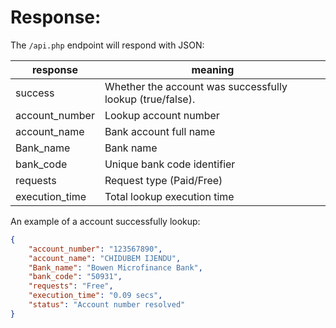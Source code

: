 # Response:


The `/api.php` endpoint will respond with JSON:


| response | meaning |
| ------ | ------ |
| success | Whether the account was successfully lookup (true/false). |
| account_number | Lookup account number |
| account_name  | Bank account full name |
| Bank_name | Bank name |
| bank_code | Unique bank code identifier |
| requests | Request type (Paid/Free) |
| execution_time | Total lookup execution time |



An example of a account successfully lookup:


```JSON
{
    "account_number": "123567890",
    "account_name": "CHIDUBEM IJENDU",
    "Bank_name": "Bowen Microfinance Bank",
    "bank_code": "50931",
    "requests": "Free",
    "execution_time": "0.09 secs",
    "status": "Account number resolved"
}

```
